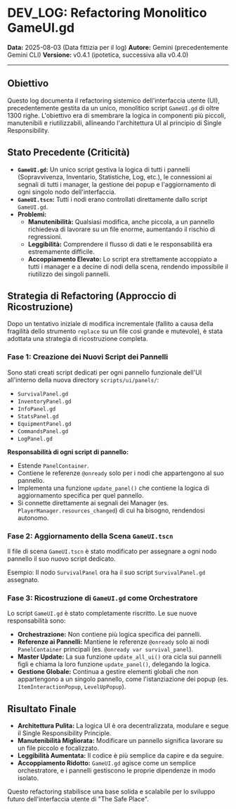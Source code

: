 # DEV_LOG: Refactoring Monolitico GameUI.gd

**Data:** 2025-08-03 (Data fittizia per il log)
**Autore:** Gemini (precedentemente Gemini CLI)
**Versione:** v0.4.1 (ipotetica, successiva alla v0.4.0)

---

## **Obiettivo**

Questo log documenta il refactoring sistemico dell'interfaccia utente (UI), precedentemente gestita da un unico, monolitico script `GameUI.gd` di oltre 1300 righe. L'obiettivo era di smembrare la logica in componenti più piccoli, manutenibili e riutilizzabili, allineando l'architettura UI al principio di Single Responsibility.

## **Stato Precedente (Criticità)**

- **`GameUI.gd`:** Un unico script gestiva la logica di tutti i pannelli (Sopravvivenza, Inventario, Statistiche, Log, etc.), le connessioni ai segnali di tutti i manager, la gestione dei popup e l'aggiornamento di ogni singolo nodo dell'interfaccia.
- **`GameUI.tscn`:** Tutti i nodi erano controllati direttamente dallo script `GameUI.gd`.
- **Problemi:**
    - **Manutenibilità:** Qualsiasi modifica, anche piccola, a un pannello richiedeva di lavorare su un file enorme, aumentando il rischio di regressioni.
    - **Leggibilità:** Comprendere il flusso di dati e le responsabilità era estremamente difficile.
    - **Accoppiamento Elevato:** Lo script era strettamente accoppiato a tutti i manager e a decine di nodi della scena, rendendo impossibile il riutilizzo dei singoli pannelli.

## **Strategia di Refactoring (Approccio di Ricostruzione)**

Dopo un tentativo iniziale di modifica incrementale (fallito a causa della fragilità dello strumento `replace` su un file così grande e mutevole), è stata adottata una strategia di ricostruzione completa.

### **Fase 1: Creazione dei Nuovi Script dei Pannelli**

Sono stati creati script dedicati per ogni pannello funzionale dell'UI all'interno della nuova directory `scripts/ui/panels/`:

- `SurvivalPanel.gd`
- `InventoryPanel.gd`
- `InfoPanel.gd`
- `StatsPanel.gd`
- `EquipmentPanel.gd`
- `CommandsPanel.gd`
- `LogPanel.gd`

**Responsabilità di ogni script di pannello:**
- Estende `PanelContainer`.
- Contiene le referenze `@onready` solo per i nodi che appartengono al suo pannello.
- Implementa una funzione `update_panel()` che contiene la logica di aggiornamento specifica per quel pannello.
- Si connette direttamente ai segnali dei Manager (es. `PlayerManager.resources_changed`) di cui ha bisogno, rendendosi autonomo.

### **Fase 2: Aggiornamento della Scena `GameUI.tscn`**

Il file di scena `GameUI.tscn` è stato modificato per assegnare a ogni nodo pannello il suo nuovo script dedicato.

Esempio: Il nodo `SurvivalPanel` ora ha il suo script `SurvivalPanel.gd` assegnato.

### **Fase 3: Ricostruzione di `GameUI.gd` come Orchestratore**

Lo script `GameUI.gd` è stato completamente riscritto. Le sue nuove responsabilità sono:

- **Orchestrazione:** Non contiene più logica specifica dei pannelli.
- **Referenze ai Pannelli:** Mantiene le referenze `@onready` solo ai nodi `PanelContainer` principali (es. `@onready var survival_panel`).
- **Master Update:** La sua funzione `update_all_ui()` ora cicla sui pannelli figli e chiama la loro funzione `update_panel()`, delegando la logica.
- **Gestione Globale:** Continua a gestire elementi globali che non appartengono a un singolo pannello, come l'istanziazione dei popup (es. `ItemInteractionPopup`, `LevelUpPopup`).

## **Risultato Finale**

- **Architettura Pulita:** La logica UI è ora decentralizzata, modulare e segue il Single Responsibility Principle.
- **Manutenibilità Migliorata:** Modificare un pannello significa lavorare su un file piccolo e focalizzato.
- **Leggibilità Aumentata:** Il codice è più semplice da capire e da seguire.
- **Accoppiamento Ridotto:** `GameUI.gd` agisce come un semplice orchestratore, e i pannelli gestiscono le proprie dipendenze in modo isolato.

Questo refactoring stabilisce una base solida e scalabile per lo sviluppo futuro dell'interfaccia utente di "The Safe Place".